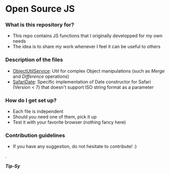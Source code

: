 # Open Source JS #

### What is this repository for? ###

* This repo contains JS functions that I originally developped for my own needs
* The idea is to share my work whenever I feel it can be useful to others

### Description of the files ###

* [ObjectUtilService](ObjectUtilService.js): Util for complex Object manipulations (such as *Merge* and *Difference* operations)
* [SafariDate](SafariDate.js): Specific implementation of Date constructor for Safari (Version < 7) that doesn't support ISO string format as a parameter

### How do I get set up? ###

* Each file is independent
* Should you need one of them, pick it up
* Test it with your favorite browser (nothing fancy here)

### Contribution guidelines ###

* If you have any suggestion, do not hesitate to contribute! :)

.

***Tip-Sy***